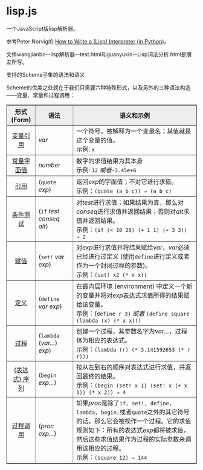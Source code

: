 lisp.js
==

<p>一个JavaScript版lisp解析器。</p>
<p>参考Peter Norvig的 <a href='http://norvig.com/lispy.html'>How to Write a (Lisp) Interpreter (in Python)</a>。</p>
<p>文件wangjianbo--lisp解析器--test.html和guanyuxin--Lisp词法分析.html是朋友所写。</p>
<p>支持的Scheme子集的语法和语义</p>
<p>Scheme的优美之处就在于我们只需要六种特殊形式，以及另外的三种语法构造——变量、常量和过程调用：</p>
<table border="1" cellspacing="0" cellpadding="3">
<tbody><tr style="background-color:#EEEEEE">
<th width="15%">形式 (Form)
</th><th width="20%">语法
</th><th>语义和示例<br>
</th></tr><tr>
<td align="center"><a href="http://www.schemers.org/Documents/Standards/R5RS/HTML/r5rs-Z-H-7.html#%_sec_4.1.1" target="_blank">变量引用</a>
</td><td><i>var</i>
</td><td>一个符号，被解释为一个变量名；其值就是这个变量的值。<br>示例: <code>x</code><br>
</td></tr><tr>
<td align="center"><a href="http://www.schemers.org/Documents/Standards/R5RS/HTML/r5rs-Z-H-7.html#%_sec_4.1.2" target="_blank">常量字面值</a>
</td><td><i>number</i>
</td><td>数字的求值结果为其本身<br>示例: <code>12</code> <i>或者</i><code>-3.45e+6</code><br>
</td></tr><tr>
<td align="center"><a href="http://www.schemers.org/Documents/Standards/R5RS/HTML/r5rs-Z-H-7.html#%_sec_4.1.2" target="_blank">引用</a>
</td><td>(<code>quote</code> <i>exp</i>)
</td><td>返回<i>exp</i>的字面值；不对它进行求值。<br>示例：<code>(quote (a b c)) ⇒ (a b c)</code><br>
</td></tr><tr>
<td align="center"><a href="http://www.schemers.org/Documents/Standards/R5RS/HTML/r5rs-Z-H-7.html#%_sec_4.1.5" target="_blank">条件测试</a>
</td><td>(<code>if</code> <i>test conseq alt</i>)
</td><td>对<i>test</i>进行求值；如果结果为真，那么对<i>conseq</i>进行求值并返回结果；否则对<i>alt</i>求值并返回结果。 <br>示例：<code>(if (&lt; 10 20) (+ 1 1) (+ 3 3)) ⇒ 2</code><br>
</td></tr><tr>
<td align="center"><a href="http://www.schemers.org/Documents/Standards/R5RS/HTML/r5rs-Z-H-7.html#%_sec_4.1.6" target="_blank">赋值</a>
</td><td>(<code>set!</code> <i>var</i> <i>exp</i>)
</td><td>对<i>exp</i>进行求值并将结果赋给<i>var</i>，<em>var</em>必须已经进行过定义 (使用<code>define</code>进行定义或者作为一个封闭过程的参数)。<br>示例：<code>(set! x2 (* x x))</code><br>
</td></tr><tr>
<td align="center"><a href="http://www.schemers.org/Documents/Standards/R5RS/HTML/r5rs-Z-H-8.html#%_sec_5.2" target="_blank">定义</a>
</td><td>(<code>define</code> <i>var</i> <i>exp</i>)
</td><td>在最内层环境 (environment) 中定义一个新的变量并将对<i>exp</i>表达式求值所得的结果赋给该变量。<br>示例：(<code>define r 3)</code> <i>或者</i> <code>(define square (lambda (x) (* x x)))</code><br>
</td></tr><tr>
<td align="center"><a href="http://www.schemers.org/Documents/Standards/R5RS/HTML/r5rs-Z-H-7.html#%_sec_4.1.4" target="_blank">过程</a>
</td><td>(<code>lambda</code> (<i>var…</i>) <i>exp</i>)
</td><td>创建一个过程，其参数名字为<i>var…</i>，过程体为相应的表达式。 <br>示例：<code>(lambda (r) (* 3.141592653 (* r r)))</code><br>
</td></tr><tr>
<td align="center"><a href="http://www.schemers.org/Documents/Standards/R5RS/HTML/r5rs-Z-H-7.html#%_sec_4.2.3" target="_blank">(表达式) 序列</a>
</td><td>(<code>begin</code> <i>exp…</i>)
</td><td>按从左到右的顺序对表达式进行求值，并返回最终的结果。<br>示例：<code>(begin (set! x 1) (set! x (+ x 1)) (* x 2)) ⇒ 4</code><br>
</td></tr><tr>
<td align="center"><a href="http://www.schemers.org/Documents/Standards/R5RS/HTML/r5rs-Z-H-7.html#%_sec_4.1.3" target="_blank">过程调用</a>
</td><td>(<i>proc exp…</i>)
</td><td>如果<i>proc</i>是除了<code>if, set!, define, lambda, begin,</code>或者<code>quote</code>之外的其它符号的话，那么它会被视作一个过程。它的求值规则如下：所有的表达式<i>exp</i>都将被求值，然后这些求值结果作为过程的实际参数来调用该相应的过程。<br>示例：<code>(square 12) ⇒ 144</code></td></tr></tbody></table>
